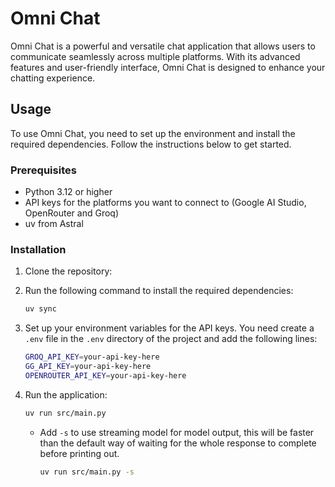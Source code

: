 # Omni Chat

Omni Chat is a powerful and versatile chat application that allows users to communicate seamlessly across multiple platforms. With its advanced features and user-friendly interface, Omni Chat is designed to enhance your chatting experience.

## Usage

To use Omni Chat, you need to set up the environment and install the required dependencies. Follow the instructions below to get started.

### Prerequisites

- Python 3.12 or higher
- API keys for the platforms you want to connect to (Google AI Studio, OpenRouter and Groq)
- uv from Astral

### Installation

1. Clone the repository:

2. Run the following command to install the required dependencies:

    ```bash
    uv sync
    ```

3. Set up your environment variables for the API keys. You need create a `.env` file in the `.env` directory of the project and add the following lines:

    ```bash
    GROQ_API_KEY=your-api-key-here
    GG_API_KEY=your-api-key-here
    OPENROUTER_API_KEY=your-api-key-here
    ```

4. Run the application:

    ```bash
    uv run src/main.py
    ```

    - Add `-s` to use streaming model for model output, this will be faster than the default way of waiting for the whole response to complete before printing out.

        ```bash
        uv run src/main.py -s
        ```
